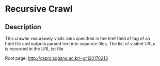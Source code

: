 # Recursive Crawl

## Description

This crawler recursively visits links specified in the href field of <a> tag of an html file and outputs parsed text into separate files. The list of visited URLs is recorded in the URL.txt file.

Root page: http://cspro.sogang.ac.kr/~gr120170213
